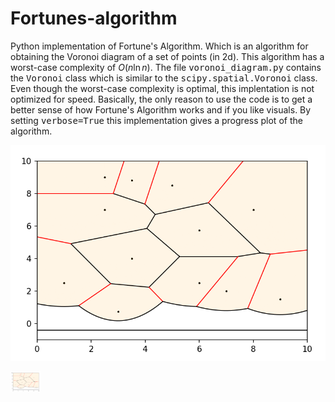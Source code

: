 # Fortunes-algorithm

Python implementation of Fortune's Algorithm. Which is an algorithm for obtaining the Voronoi diagram of a set of points (in 2d). This algorithm has a worst-case complexity of $O(n \ln n)$. The file <tt>voronoi_diagram.py</tt> contains the <tt>Voronoi</tt> class which is similar to the <tt>scipy.spatial.Voronoi</tt> class. Even though the worst-case complexity is optimal, this implentation is not optimized for speed. Basically, the only reason to use the code is to get a better sense of how Fortune's Algorithm works and if you like visuals. By setting <tt>verbose=True</tt> this implementation gives a progress plot of the algorithm.

![Example of progress plot at a specific increment.](https://github.com/vshas/fortunes-algorithm/blob/main/example.png?raw=true)

<img src="https://github.com/vshas/fortunes-algorithm/blob/main/example.png?raw=true" width="48">
